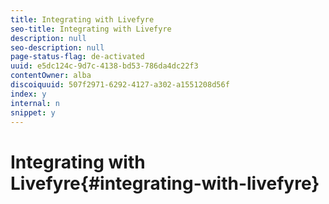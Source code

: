 ```yaml
---
title: Integrating with Livefyre
seo-title: Integrating with Livefyre
description: null
seo-description: null
page-status-flag: de-activated
uuid: e5dc124c-9d7c-4138-bd53-786da4dc22f3
contentOwner: alba
discoiquuid: 507f2971-6292-4127-a302-a1551208d56f
index: y
internal: n
snippet: y
---
```


# Integrating with Livefyre{#integrating-with-livefyre}

